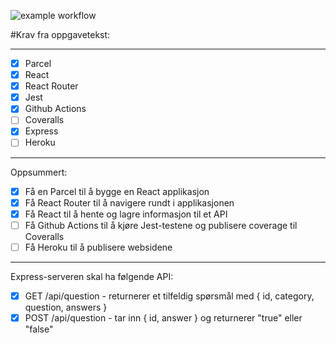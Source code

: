 ![example workflow](https://github.com/kristiania-pg6301-2022/pg6301-innlevering-SimenTrovik/actions/workflows/test.yml/badge.svg)

#Krav fra oppgavetekst:
___
* [x] Parcel
* [x] React
* [x] React Router
* [x] Jest
* [x] Github Actions
* [ ] Coveralls
* [x] Express
* [ ] Heroku
___
Oppsummert:
* [x] Få en Parcel til å bygge en React applikasjon
* [x] Få React Router til å navigere rundt i applikasjonen
* [x] Få React til å hente og lagre informasjon til et API
* [ ] Få Github Actions til å kjøre Jest-testene og publisere coverage til Coveralls
* [ ] Få Heroku til å publisere websidene
___
Express-serveren skal ha følgende API:
* [x] GET /api/question - returnerer et tilfeldig spørsmål med { id, category, question, answers }
* [x] POST /api/question - tar inn { id, answer } og returnerer "true" eller "false"